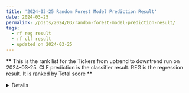 ```yaml
---
title: '2024-03-25 Random Forest Model Prediction Result'
date: 2024-03-25
permalink: /posts/2024/03/random-forest-model-prediction-result/
tags:
  - rf reg result
  - rf clf result
  - updated on 2024-03-25
---
```

** This is the rank list for the Tickers from uptrend to downtrend run on 2024-03-25. CLF prediction is the classifier result. REG is the regression result. It is ranked by Total score ** 


<details>

** Result Table **

|         |   CLF_perdiction |   REG_perdiction |   Total Score |   Rank |   Rank Percent |
|:--------|-----------------:|-----------------:|--------------:|-------:|---------------:|
| VST     |         4.8504   |      0.288857    |      5.13925  |      1 |           0.99 |
| EPD     |         4.82773  |      0.0341247   |      4.86185  |      2 |           0.99 |
| EME     |         4.6959   |      0.514955    |      5.21085  |      3 |           0.98 |
| MSTR    |         4.43766  |      5.44453     |      9.88219  |      4 |           0.98 |
| PCAR    |         4.35354  |      0.185727    |      4.53926  |      5 |           0.97 |
| CTVA    |         4.25651  |      0.0773758   |      4.33388  |      6 |           0.97 |
| ONON    |         4.2346   |      0.113035    |      4.34764  |      7 |           0.96 |
| PGR     |         4.22923  |      0.0717901   |      4.30102  |      8 |           0.96 |
| VEEV    |         4.18413  |      0.230051    |      4.41418  |      9 |           0.95 |
| VGT     |         4.17624  |      0.107881    |      4.28412  |     10 |           0.95 |
| ANET    |         4.0629   |      0.260631    |      4.32353  |     11 |           0.94 |
| AFL     |         4.02633  |      0.081377    |      4.1077   |     12 |           0.94 |
| CSL     |         3.9748   |      0.554895    |      4.5297   |     13 |           0.93 |
| BLDR    |         3.94362  |      0.08536     |      4.02898  |     14 |           0.93 |
| TTE     |         3.84922  |      0.0630272   |      3.91224  |     15 |           0.92 |
| MCK     |         3.82701  |      0.215062    |      4.04207  |     16 |           0.92 |
| TRU     |         3.82379  |      0.067355    |      3.89114  |     17 |           0.91 |
| NFLX    |         3.80502  |      0.341118    |      4.14614  |     18 |           0.91 |
| BILL    |         3.78873  |      0.521442    |      4.31017  |     19 |           0.9  |
| AMZN    |         3.7663   |      0.0912154   |      3.85751  |     20 |           0.9  |
| FIX     |         3.68803  |      0.0734285   |      3.76146  |     21 |           0.89 |
| ADP     |         3.68763  |      0.117025    |      3.80466  |     22 |           0.89 |
| CRWD    |         3.68688  |      0.3386      |      4.02548  |     23 |           0.88 |
| META    |         3.66145  |      0.175017    |      3.83646  |     24 |           0.88 |
| ALV     |         3.6511   |      0.150036    |      3.80113  |     25 |           0.87 |
| FAST    |         3.61986  |      0.0618181   |      3.68167  |     26 |           0.87 |
| KR      |         3.57922  |      0.167673    |      3.74689  |     27 |           0.86 |
| MSFT    |         3.54516  |      0.297239    |      3.8424   |     28 |           0.85 |
| CEG     |         3.50852  |      0.275859    |      3.78438  |     29 |           0.85 |
| EMR     |         3.48564  |      0.0708092   |      3.55644  |     30 |           0.84 |
| DECK    |         3.48457  |      0.256091    |      3.74066  |     31 |           0.84 |
| XLF     |         3.47531  |      0.0278787   |      3.50319  |     32 |           0.83 |
| RSG     |         3.45958  |      0.100358    |      3.55993  |     33 |           0.83 |
| C       |         3.45148  |      0.129574    |      3.58105  |     34 |           0.82 |
| AXP     |         3.43605  |      0.153694    |      3.58974  |     35 |           0.82 |
| NVDA    |         3.42132  |      0.488374    |      3.9097   |     36 |           0.81 |
| WMB     |         3.39722  |      0.0570188   |      3.45424  |     37 |           0.81 |
| DXJ     |         3.3935   |      0.0752198   |      3.46872  |     38 |           0.8  |
| NOW     |         3.37142  |      0.370924    |      3.74234  |     39 |           0.8  |
| FANG    |         3.31999  |      0.312674    |      3.63266  |     40 |           0.79 |
| SPY     |         3.2979   |      0.237562    |      3.53546  |     41 |           0.79 |
| V       |         3.29734  |      0.131491    |      3.42883  |     42 |           0.78 |
| OKE     |         3.25071  |      0.0386128   |      3.28932  |     43 |           0.78 |
| ROP     |         3.23277  |      0.218411    |      3.45119  |     44 |           0.77 |
| PYPL    |         3.23215  |      0.701504    |      3.93365  |     45 |           0.77 |
| PDD     |         3.22594  |      0.216099    |      3.44204  |     46 |           0.76 |
| TROW    |         3.20343  |      0.112502    |      3.31593  |     47 |           0.76 |
| QQQ     |         3.20223  |      0.157137    |      3.35937  |     48 |           0.75 |
| ZBH     |         3.19616  |      0.0720941   |      3.26825  |     49 |           0.75 |
| KO      |         3.19238  |      0.0243518   |      3.21673  |     50 |           0.74 |
| TJX     |         3.16713  |      0.0311789   |      3.19831  |     51 |           0.74 |
| PSX     |         3.14651  |      0.287113    |      3.43362  |     52 |           0.73 |
| XOM     |         3.12764  |      0.306583    |      3.43422  |     53 |           0.73 |
| QCOM    |         3.11911  |      0.128858    |      3.24797  |     54 |           0.72 |
| MA      |         3.11305  |     -0.241036    |      2.87202  |     55 |           0.72 |
| TER     |         3.10339  |      0.0889914   |      3.19238  |     56 |           0.71 |
| CMG     |         3.09259  |      2.15807     |      5.25066  |     57 |           0.7  |
| ULVR.L  |         3.08377  |      2.19371     |      5.27748  |     58 |           0.7  |
| ALL     |         3.07405  |      0.164599    |      3.23865  |     59 |           0.69 |
| RS      |         3.0323   |      0.149407    |      3.18171  |     60 |           0.69 |
| PXD     |         3.01951  |      0.35064     |      3.37015  |     61 |           0.68 |
| CSCO    |         2.99948  |      0.0189589   |      3.01844  |     62 |           0.68 |
| AAPL    |         2.97978  |      0.0504744   |      3.03025  |     63 |           0.67 |
| CDNS    |         2.9754   |      0.0824885   |      3.05789  |     64 |           0.67 |
| CMCSA   |         2.96845  |      0.0285262   |      2.99697  |     65 |           0.66 |
| JPM     |         2.95655  |      0.201523    |      3.15807  |     66 |           0.66 |
| WFC     |         2.93958  |      0.05491     |      2.99449  |     67 |           0.65 |
| DIS     |         2.92843  |      0.191366    |      3.1198   |     68 |           0.65 |
| ECL     |         2.9281   |     -0.0530791   |      2.87502  |     69 |           0.64 |
| WDAY    |         2.9255   |      0.484413    |      3.40991  |     70 |           0.64 |
| HD      |         2.91604  |      0.238731    |      3.15477  |     71 |           0.63 |
| SHW     |         2.9155   |      0.13992     |      3.05542  |     72 |           0.63 |
| ROG     |         2.90718  |      0.180882    |      3.08806  |     73 |           0.62 |
| SU      |         2.90394  |      0.0608967   |      2.96484  |     74 |           0.62 |
| PNC     |         2.89213  |     -0.138026    |      2.75411  |     75 |           0.61 |
| ITW     |         2.88725  |      0.154497    |      3.04175  |     76 |           0.61 |
| UPS     |         2.856    |      0.0889173   |      2.94492  |     77 |           0.6  |
| IFF     |         2.85316  |      0.342709    |      3.19587  |     78 |           0.6  |
| MMM     |         2.82407  |      1.05827     |      3.88234  |     79 |           0.59 |
| MPC     |         2.81326  |      0.0706097   |      2.88387  |     80 |           0.59 |
| WSM     |         2.78846  |      1.45988     |      4.24834  |     81 |           0.58 |
| PFE     |         2.73301  |      0.0511078   |      2.78412  |     82 |           0.58 |
| COIN    |         2.72413  |      1.22968     |      3.95381  |     83 |           0.57 |
| OXY     |         2.72212  |      0.142087    |      2.86421  |     84 |           0.56 |
| GE      |         2.70916  |      0.360526    |      3.06969  |     85 |           0.56 |
| UNH     |         2.69134  |      0.370949    |      3.06229  |     86 |           0.55 |
| LOW     |         2.66306  |      0.303316    |      2.96637  |     87 |           0.55 |
| MDLZ    |         2.6239   |      0.0104731   |      2.63437  |     88 |           0.54 |
| SAP     |         2.60042  |      0.111602    |      2.71203  |     89 |           0.54 |
| PG      |         2.58327  |      0.014921    |      2.59819  |     90 |           0.53 |
| WM      |         2.58019  |      0.113461    |      2.69365  |     91 |           0.53 |
| CAT     |         2.55497  |      0.33348     |      2.88845  |     92 |           0.52 |
| VLO     |         2.48578  |      0.484754    |      2.97053  |     93 |           0.52 |
| SCHW    |         2.47807  |      0.0647224   |      2.54279  |     94 |           0.51 |
| BAC     |         2.46942  |      0.0462394   |      2.51566  |     95 |           0.51 |
| USB     |         2.46189  |      0.0152303   |      2.47712  |     96 |           0.5  |
| GOOG    |         2.44786  |      0.292894    |      2.74076  |     97 |           0.5  |
| EXPE    |         2.4437   |      0.00348992  |      2.44719  |     98 |           0.49 |
| MRK     |         2.44333  |     -0.00169207  |      2.44164  |     99 |           0.49 |
| FDX     |         2.44077  |      0.691304    |      3.13207  |    100 |           0.48 |
| LIN     |         2.41629  |      0.120723    |      2.53701  |    101 |           0.48 |
| CPB     |         2.3626   |     -0.000148919 |      2.36245  |    102 |           0.47 |
| ADSK    |         2.31301  |      0.146307    |      2.45932  |    103 |           0.47 |
| RTX     |         2.28819  |      0.179977    |      2.46817  |    104 |           0.46 |
| A       |         2.28641  |     -0.0535191   |      2.2329   |    105 |           0.46 |
| BK      |         2.22763  |      0.0122208   |      2.23985  |    106 |           0.45 |
| SNPS    |         2.18747  |      0.0551674   |      2.24264  |    107 |           0.45 |
| BP      |         2.17723  |      0.032227    |      2.20946  |    108 |           0.44 |
| WMT     |         2.172    |      0.0223293   |      2.19433  |    109 |           0.44 |
| BKNG    |         2.17162  |      1.52947     |      3.70108  |    110 |           0.43 |
| LMT     |         2.15789  |      0.0956982   |      2.25359  |    111 |           0.42 |
| HSBC    |         2.14786  |      0.0682926   |      2.21615  |    112 |           0.42 |
| NEE     |         2.1447   |      0.209541    |      2.35424  |    113 |           0.41 |
| COP     |         2.13819  |      0.294925    |      2.43312  |    114 |           0.41 |
| XLE     |         2.10436  |      0.154118    |      2.25848  |    115 |           0.4  |
| ISRG    |         2.07626  |     -0.00307817  |      2.07319  |    116 |           0.4  |
| MU      |         2.05417  |      0.177186    |      2.23136  |    117 |           0.39 |
| MELI    |         2.04487  |      0.0556455   |      2.10052  |    118 |           0.39 |
| ORCL    |         1.95911  |      0.442552    |      2.40166  |    119 |           0.38 |
| MO      |         1.95138  |      0.171624    |      2.123    |    120 |           0.38 |
| PEP     |         1.80071  |      0.219825    |      2.02053  |    121 |           0.37 |
| NESN.SW |         1.75991  |      0.0265032   |      1.78641  |    122 |           0.37 |
| EOG     |         1.7364   |      0.209767    |      1.94616  |    123 |           0.36 |
| BHP     |         1.55037  |     -0.04279     |      1.50758  |    124 |           0.36 |
| T       |         1.49201  |     -0.000694487 |      1.49132  |    125 |           0.35 |
| AZN     |         1.38532  |     -0.00885502  |      1.37647  |    126 |           0.35 |
| KMI     |         1.23476  |      0.0085952   |      1.24335  |    127 |           0.34 |
| CVX     |         1.22139  |      0.123921    |      1.34531  |    128 |           0.34 |
| NUE     |         1.18393  |      0.0950141   |      1.27895  |    129 |           0.33 |
| SHEL    |         1.13812  |      0.116453    |      1.25457  |    130 |           0.33 |
| VZ      |         1.11523  |     -0.0095089   |      1.10573  |    131 |           0.32 |
| ACN     |        -0.702264 |     -0.29147     |     -0.993734 |    132 |           0.32 |
| ABT     |        -1.04929  |     -0.156863    |     -1.20616  |    133 |           0.31 |
| PLD     |        -1.35293  |     -0.0507486   |     -1.40368  |    134 |           0.31 |
| SMH     |        -1.43594  |      0.0401224   |     -1.39582  |    135 |           0.3  |
| MRVL    |        -1.45042  |     -0.162634    |     -1.61305  |    136 |           0.3  |
| EL      |        -1.48648  |      0.035848    |     -1.45063  |    137 |           0.29 |
| SOXX    |        -1.60954  |     -0.0634918   |     -1.67303  |    138 |           0.28 |
| EFX     |        -1.67142  |     -0.0759516   |     -1.74737  |    139 |           0.28 |
| BLK     |        -1.73933  |     -0.119334    |     -1.85867  |    140 |           0.27 |
| IBM     |        -1.74365  |      0.0932048   |     -1.65044  |    141 |           0.27 |
| ICE     |        -1.76719  |     -0.00981431  |     -1.777    |    142 |           0.26 |
| TXN     |        -1.80848  |     -0.0324933   |     -1.84097  |    143 |           0.26 |
| FTNT    |        -1.8591   |     -0.0442934   |     -1.90339  |    144 |           0.25 |
| IWM     |        -1.89064  |     -0.00193642  |     -1.89258  |    145 |           0.25 |
| CIBR    |        -1.92413  |     -0.0162491   |     -1.94038  |    146 |           0.24 |
| SYK     |        -1.92751  |     -0.0562626   |     -1.98377  |    147 |           0.24 |
| LULU    |        -1.93206  |     -0.0583436   |     -1.9904   |    148 |           0.23 |
| AVGO    |        -1.96264  |     -0.269142    |     -2.23178  |    149 |           0.23 |
| LRCX    |        -1.9853   |      0.142128    |     -1.84317  |    150 |           0.22 |
| ASML    |        -1.98611  |     -0.0585927   |     -2.0447   |    151 |           0.22 |
| SIE.DE  |        -1.99398  |     -0.0760016   |     -2.06998  |    152 |           0.21 |
| JBL     |        -2.01965  |     -0.302631    |     -2.32228  |    153 |           0.21 |
| JNJ     |        -2.05248  |     -0.133956    |     -2.18643  |    154 |           0.2  |
| MDT     |        -2.0625   |     -0.0584772   |     -2.12098  |    155 |           0.2  |
| BMY     |        -2.09488  |     -0.0351795   |     -2.13006  |    156 |           0.19 |
| WAT     |        -2.14425  |      0.0624809   |     -2.08177  |    157 |           0.19 |
| MCD     |        -2.15529  |     -0.286857    |     -2.44215  |    158 |           0.18 |
| TSM     |        -2.17946  |     -0.00872371  |     -2.18818  |    159 |           0.18 |
| AMAT    |        -2.27223  |     -0.00589961  |     -2.27813  |    160 |           0.17 |
| INTC    |        -2.29074  |     -0.0750172   |     -2.36576  |    161 |           0.17 |
| TMO     |        -2.3231   |     -0.125081    |     -2.44818  |    162 |           0.16 |
| NKE     |        -2.35438  |     -0.0629569   |     -2.41734  |    163 |           0.16 |
| KLAC    |        -2.35831  |      0.024992    |     -2.33332  |    164 |           0.15 |
| AMGN    |        -2.37869  |      0.037072    |     -2.34162  |    165 |           0.15 |
| ADI     |        -2.4      |      0.000283881 |     -2.39971  |    166 |           0.14 |
| AMD     |        -2.40375  |     -0.15751     |     -2.56126  |    167 |           0.13 |
| COST    |        -2.43599  |     -0.160013    |     -2.596    |    168 |           0.13 |
| REGN    |        -2.45453  |      0.0921211   |     -2.36241  |    169 |           0.12 |
| MCHP    |        -2.47863  |      0.0184082   |     -2.46022  |    170 |           0.12 |
| NOVN.SW |        -2.50464  |     -0.0410605   |     -2.5457   |    171 |           0.11 |
| HON     |        -2.55394  |     -0.0446382   |     -2.59858  |    172 |           0.11 |
| MAS     |        -2.5713   |     -0.0065825   |     -2.57788  |    173 |           0.1  |
| SMCI    |        -2.63941  |     -0.247003    |     -2.88641  |    174 |           0.1  |
| TLT     |        -2.64688  |     -0.104825    |     -2.7517   |    175 |           0.09 |
| KEYS    |        -2.66267  |     -0.134609    |     -2.79728  |    176 |           0.09 |
| HII     |        -2.7096   |     -0.0232365   |     -2.73284  |    177 |           0.08 |
| BIIB    |        -2.7822   |     -0.165336    |     -2.94754  |    178 |           0.08 |
| Z       |        -2.79977  |     -0.368139    |     -3.16791  |    179 |           0.07 |
| SPGI    |        -2.80027  |     -0.0903608   |     -2.89064  |    180 |           0.07 |
| ABBV    |        -2.83251  |     -0.0480899   |     -2.8806   |    181 |           0.06 |
| CRM     |        -2.85609  |      0.0402517   |     -2.81584  |    182 |           0.06 |
| PANW    |        -2.90764  |      0.0583263   |     -2.84932  |    183 |           0.05 |
| TSLA    |        -2.91581  |     -0.257907    |     -3.17371  |    184 |           0.05 |
| LLY     |        -3.00137  |      0.125995    |     -2.87537  |    185 |           0.04 |
| UBER    |        -3.02747  |      0.0167665   |     -3.01071  |    186 |           0.04 |
| INTU    |        -3.07155  |     -0.0123566   |     -3.08391  |    187 |           0.03 |
| TOELY   |        -3.16908  |     -0.00605149  |     -3.17513  |    188 |           0.03 |
| ADBE    |        -3.20499  |     -1.12833     |     -4.33332  |    189 |           0.02 |
| MDB     |        -3.24628  |     -2.39435     |     -5.64063  |    190 |           0.02 |
| BA      |        -3.67603  |     -0.59679     |     -4.27282  |    191 |           0.01 |
| NET     |        -3.68055  |     -0.163059    |     -3.8436   |    192 |           0.01 |
| DDOG    |        -3.87165  |     -0.190238    |     -4.06189  |    193 |           0    |

</details>
